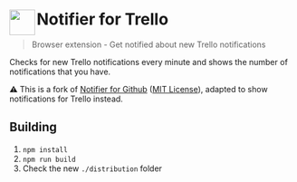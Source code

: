 # <img src="source/icon.png" width="45" align="left"> Notifier for Trello

> Browser extension - Get notified about new Trello notifications

Checks for new Trello notifications every minute and shows the number of notifications that you have.

⚠ This is a fork of [Notifier for Github](https://github.com/sindresorhus/notifier-for-github) ([MIT License](https://github.com/sindresorhus/notifier-for-github/blob/main/license)), adapted to show notifications for Trello instead.

## Building

1. `npm install`
2. `npm run build`
3. Check the new `./distribution` folder
